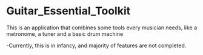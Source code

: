 # Guitar_Essential_Toolkit
This is an application that combines some tools every musician needs, like a metronome, a tuner and a basic drum machine

-Currently, this is in infancy, and majority of features are not completed.
